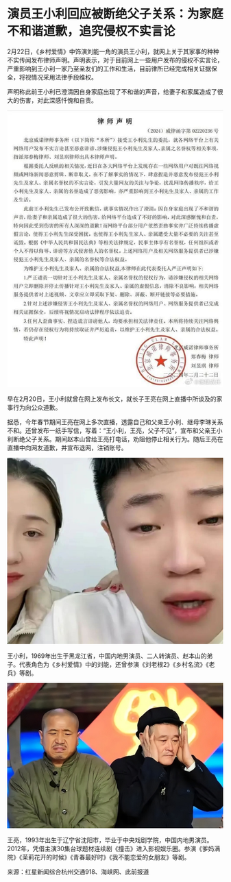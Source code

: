 # 演员王小利回应被断绝父子关系：为家庭不和谐道歉，追究侵权不实言论

2月22日，《乡村爱情》中饰演刘能一角的演员王小利，就网上关于其家事的种种不实传闻发布律师声明。声明表示，对于目前网上一些用户发布的侵权不实言论，严重影响到王小利一家乃至亲友们的工作和生活，目前律所已经完成相关证据保全，将视情况采用法律手段维权。

声明称此前王小利已澄清因自身家庭出现了不和谐的声音，给妻子和家属造成了很大的伤害，对此深感忏愧和自责。

![d3298000ec8494ec01d648e3f6c305e1.jpg](https://raw.githubusercontent.com/qqhsx/qqnews_image/main/2024/02/23/演员王小利回应被断绝父子关系：为家庭不和谐道歉，追究侵权不实言论/d3298000ec8494ec01d648e3f6c305e1.jpg)

早在2月20日，王小利就曾在网上发布长文，就长子王亮在网上直播中所谈及的家事行为向公众道歉。

据悉，今年春节期间王亮在网上多次直播，透露自己和父亲王小利、继母李琳关系不和。还曾发布一纸手写信，写着：“王小利，王亮，父子不见”，宣布和父亲王小利断绝父子关系。期间赵本山曾给王亮打电话，劝阻他停止相关行为。随后王亮在直播中向网友道歉，并宣布退网，注销账号。

![be9c9d9d5d603b6f2429ce1de2ec7e45.jpg](https://raw.githubusercontent.com/qqhsx/qqnews_image/main/2024/02/23/演员王小利回应被断绝父子关系：为家庭不和谐道歉，追究侵权不实言论/be9c9d9d5d603b6f2429ce1de2ec7e45.jpg)

王小利，1969年出生于黑龙江省，中国内地男演员、二人转演员、赵本山的弟子。代表角色为《乡村爱情》中的刘能，还曾参演《刘老根2》《乡村名流》《老兵》等剧。

![ea2edb17055ff6029d935ff14151319c.jpg](https://raw.githubusercontent.com/qqhsx/qqnews_image/main/2024/02/23/演员王小利回应被断绝父子关系：为家庭不和谐道歉，追究侵权不实言论/ea2edb17055ff6029d935ff14151319c.jpg)

王亮，1993年出生于辽宁省沈阳市，毕业于中央戏剧学院，中国内地男演员。2012年，凭借主演30集台球题材连续剧《撞击》进入影视娱乐圈。参演《爹妈满院》《茉莉花开的时候》《青春最好时》《我不能恋爱的女朋友》等剧。

来源：红星新闻综合杭州交通918、海峡网、此前报道

